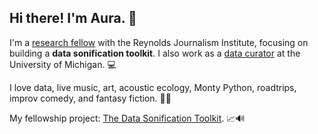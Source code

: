 ## Hi there! I'm Aura. 👋

I'm a [research fellow](https://rjionline.org/person/auralee-walmer/) with the Reynolds Journalism Institute, focusing on building a **data sonification toolkit**. I also work as a [data curator](https://www.icpsr.umich.edu/) at the University of Michigan. 💻

I love data, live music, art, acoustic ecology, Monty Python, roadtrips, improv comedy, and fantasy fiction. 🧙‍♂️

My fellowship project: [The Data Sonification Toolkit](https://www.sonificationkit.com/). 📈🔊
